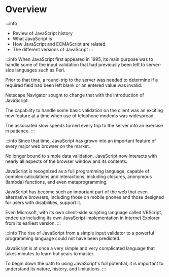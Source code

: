 # Overview

:::info
- Review of JavaScript history
- What JavaScript is
- How JavaScript and ECMAScript are related
- The different versions of JavaScript
:::

:::info
When JavaScript first appeared in 1995, its main purpose was to handle some of the input validation that had previously been left to server-side languages such as Perl. 

Prior to that time, a round-trip to the server was needed to determine if a required field had been left blank or an entered value was invalid. 

Netscape Navigator sought to change that with the introduction of JavaScript. 

The capability to handle some basic validation on the client was an exciting new feature at a time when use of telephone modems was widespread. 

The associated slow speeds turned every trip to the server into an exercise in patience.
:::


:::info
Since that time, JavaScript has grown into an important feature of every major web browser on the market. 

No longer bound to simple data validation, JavaScript now interacts with nearly all aspects of the browser window and its contents. 

JavaScript is recognized as a full programming language, capable of complex calculations and interactions, including closures, anonymous (lambda) functions, and even metaprogramming. 

JavaScript has become such an important part of the web that even alternative browsers, including those on mobile phones and those designed for users with disabilities, support it. 

Even Microsoft, with its own client-side scripting language called VBScript, ended up including its own JavaScript implementation in Internet Explorer from its earliest version.
:::


:::info
The rise of JavaScript from a simple input validator to a powerful programming language could not have been predicted.

JavaScript is at once a very simple and very complicated language that takes minutes to learn but years to master.

To begin down the path to using JavaScript's full potential, it is important to understand its nature, history, and limitations.
:::